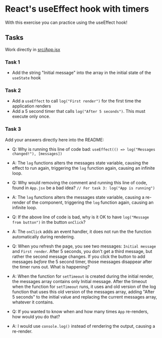 # React's useEffect hook with timers

With this exercise you can practice using the useEffect hook!

## Tasks

Work directly in [src/App.jsx](./src/App.jsx)

### Task 1

- Add the string "Initial message" into the array in the initial state of the `useState` hook

### Task 2

- Add a `useEffect` to call `log("First render")` for the first time the application renders
- Add a 5 second timer that calls `log("After 5 seconds")`. This must execute only once.

### Task 3

Add your answers directly here into the README:

- Q: Why is running this line of code bad:
  `useEffect(() => log("Messages changed!"), [messages])`
- A: The `log` functions alters the messages state variable, causing the effect to run again, triggering the `log` function again, causing an infinite loop.

- Q: Why would removing the comment and running this line of code, found in `App.jsx` be a bad idea?
  `// For task 3: log("App is running")`
- A: The `log` functions alters the messages state variable, causing a re-render of the component, triggering the `log` function again, causing an infinite loop.

- Q: If the above line of code is bad, why is it OK to have `log("Message from button")` in the button `onClick`?
- A: The `onClick` adds an event handler, it does not run the the function automatically during rendering.

- Q: When you refresh the page, you see two messages: `Initial message` and `First render`. After 5 seconds, you don't get a third message, but rather the second message changes. If you click the button to add messages _before_ the 5 second timer, those messages disappear after the timer runs out. What is happening?
- A: When the function for `setTimeout` is created during the initial render, the messages array contains only Initial message. After the timeout when the function for `setTimeout` runs, it uses and old version of the log function that uses this old version of the messages array, adding "After 5 seconds" to the initial value and replacing the current messages array, whatever it contains.

- Q: If you wanted to know when and how many times `App` re-renders, how would you do that?
- A: I would use `console.log()` instead of rendering the output, causing a re-render.
